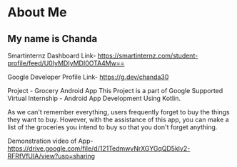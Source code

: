 # About Me
## My name is Chanda 

Smartinternz Dashboard Link- https://smartinternz.com/student-profile/feed/U0IyMDIyMDI0OTA4Mw==

Google Developer Profile Link- https://g.dev/chanda30

Project - Grocery Android App
This Project is a part of Google Supported Virtual Internship - Android App Development Using Kotlin.

As we can't remember everything, users frequently forget to buy the things they want to buy. However, with the assistance of this app, you can make a list of the groceries you intend to buy so that you don't forget anything.

Demonstration video of App-https://drive.google.com/file/d/121TedmwvNrXGYGqQD5klv2-RFRfVfUIA/view?usp=sharing
